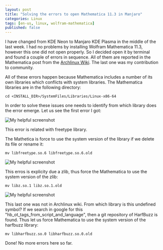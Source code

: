 ```yaml
---
layout: post
title: "Solving the errors to open Mathematica 11.3 in Manjaro"
categories: Linux
tags: [en-us, linux, wolfram-mathematica]
published: false
---
```


I have changed from KDE Neon to Manjaro KDE Plasma in the middle of the last week. I had no problems by installing Wolfram Mathematica 11.3, however this one did not open properly. So I decided open it by terminal and found a couple of errors in sequence. All of them are reported in the Mathematica post from the [Archlinux Wiki](https://wiki.archlinux.org/title/Mathematica). The last one was my contribution to community.

All of these errors happen because Mathematica includes a number of its own libraries which conflicts with system libraries. The Mathematica libraries are in the following directory:

```
cd <INSTALL_DIR>/SystemFiles/Libraries/Linux-x86-64
```

In order to solve these issues one needs to identify from which library does the error emerge. Let us see the first error I got: 

![My helpful screenshot](/assets/screenshot.jpg)

This error is related with freetype library. 

The Mathetica is force to use the system version of the library if we delete its file or rename it:

```
mv libfreetype.so.6 libfreetype.so.6.old
```

![My helpful screenshot](/assets/screenshot.jpg)

This erros is explicity due a zlib, thus force the Mathematica to use the system version of the zlib:

```
mv libz.so.1 libz.so.1.old
```

![My helpful screenshot](/assets/screenshot.jpg)

This last one was not in Archlinux wiki. From which library is this undefined symbol? If we search in google for this "hb_ot_tags_from_script_and_language", then a git repository of HarfBuzz is found. Thus let us force Mathematica to use the system version of the harfbuzz library: 

```
mv libharfbuzz.so.0 libharfbuzz.so.0.old
```

Done! No more errors here so far.